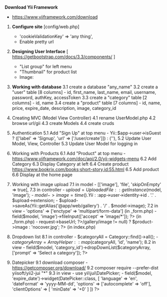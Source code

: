 **Download Yii Framework**
 - https://www.yiiframework.com/download
 
01. **Configure site** [config/web.php]
    - 'cookieValidationKey' => 'any thing',
    - Enable pretty url

02. **Designing User Interface** [ https://getbootstrap.com/docs/3.3/components/ ]
    * "List group" for left menu
    * "Thumbnail" for product list
    * Image: <!-- <img src="<?= Yii::$app->request->baseUrl; ?>/img/nocover.jpg"> -->

03. **Working with database**
    3.1 create a database "any_name"
    3.2 create a "user" table [8 columns]
        - id, first_name, last_name, email, username, password, authKey, accessToken
    3.3 create a "category" table [2 columns]
        - id, name
    3.4 create a "product" table [7 columns]
        - id, name, price, expire_date, description, image, category_id

04. Creating MVC (Model View Controller)
    4.1 rename UserModel.php 
    4.2 browse url/gii
    4.3 create Models
    4.4 create cruds

05. Authentication
    5.1 Add "Sign Up" at top menu
        - Yii::$app->user->isGuest ? (['label' => 'Signup', 'url' => ['/user/create']]) : (''),
    5.2 Update User Model, View, Controller
    5.3 Update User Model for logging in

06. Working with Products
    6.1 Add "Product" at top menu - https://www.yiiframework.com/doc/api/2.0/yii-widgets-menu
    6.2 Add Category 
    6.3 Display Category at left
    6.4 Create product https://www.bookrix.com/books;short-story,id:55.html
    6.5 Add product
    6.6 Display at the home page

07. Working with image upload
    7.1 in model
        - [['image'], 'file', 'skipOnEmpty' => true],
    7.3 in controller 
        - $upload = UploadedFile::getInstance($model, 'image');
        - $model->image = time() . Yii::$app->user->identity->id . '.' . $upload->extension;
        - $upload->saveAs(Yii::getAlias('@app/web/gallery') . '/' . $model->image);
    7.2 in view 
        - 'options' => ['enctype' => 'multipart/form-data'] (in _form.php)
        - <?= $form->field($model, 'image')->fileInput(['accept' => 'image/*']); ?> (in _form.php)
        - <?= Yii::$app->request->baseUrl; ?>/gallery/<?= ($product->image != null) ? $product->image : 'nocover.jpg'; ?> (in index.php)

08. Dropdown list 
    8.1 in controller
        - $categoryAll = Category::find()->all();
        - $categoryArray = ArrayHelper::map($categoryAll, 'id', 'name');
    8.2 in view 
        - <?= $form->field($model, 'category_id')->dropDownList($categoryArray, ['prompt' => 'Select a category']); ?>

09. Datepicker
    9.1 download composer
        - https://getcomposer.org/download/
    9.2 composer require --prefer-dist yiisoft/yii2-jui "*"
    9.3 in view
        - use yii\jui\DatePicker;
        - <?= $form->field($model, 'expire_date')->widget(DatePicker::class, [
            'language' => 'en',
            'dateFormat' => 'yyyy-MM-dd',
            'options' => ['autocomplete' => 'off'],
            'clientOptions' => [
                'minDate' => '+0'
            ]
         ]) ?>